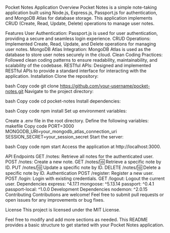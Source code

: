 Pocket Notes Application
Overview
Pocket Notes is a simple note-taking application built using Node.js, Express.js, Passport.js for authentication, and MongoDB Atlas for database storage. This application implements CRUD (Create, Read, Update, Delete) operations to manage user notes.

Features
User Authentication: Passport.js is used for user authentication, providing a secure and seamless login experience.
CRUD Operations: Implemented Create, Read, Update, and Delete operations for managing user notes.
MongoDB Atlas Integration: MongoDB Atlas is used as the database to store user notes securely in the cloud.
Clean Coding Practices: Followed clean coding patterns to ensure readability, maintainability, and scalability of the codebase.
RESTful APIs: Designed and implemented RESTful APIs to provide a standard interface for interacting with the application.
Installation
Clone the repository:

bash
Copy code
git clone https://github.com/your-username/pocket-notes.git
Navigate to the project directory:

bash
Copy code
cd pocket-notes
Install dependencies:

bash
Copy code
npm install
Set up environment variables:

Create a .env file in the root directory.
Define the following variables:
makefile
Copy code
PORT=3000
MONGODB_URI=your_mongodb_atlas_connection_uri
SESSION_SECRET=your_session_secret
Start the server:

bash
Copy code
npm start
Access the application at http://localhost:3000.

API Endpoints
GET /notes: Retrieve all notes for the authenticated user.
POST /notes: Create a new note.
GET /notes/:id: Retrieve a specific note by ID.
PUT /notes/:id: Update a specific note by ID.
DELETE /notes/:id: Delete a specific note by ID.
Authentication
POST /register: Register a new user.
POST /login: Login with existing credentials.
GET /logout: Logout the current user.
Dependencies
express: ^4.17.1
mongoose: ^5.13.14
passport: ^0.4.1
passport-local: ^1.0.0
Development Dependencies
nodemon: ^2.0.15
Contributing
Contributions are welcome! Feel free to submit pull requests or open issues for any improvements or bug fixes.

License
This project is licensed under the MIT License.

Feel free to modify and add more sections as needed. This README provides a basic structure to get started with your Pocket Notes application.





